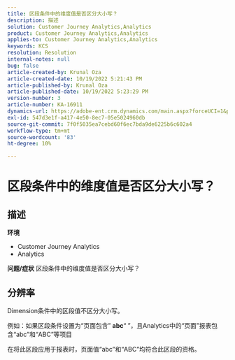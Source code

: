 ```yaml
---
title: 区段条件中的维度值是否区分大小写？
description: 描述
solution: Customer Journey Analytics,Analytics
product: Customer Journey Analytics,Analytics
applies-to: Customer Journey Analytics,Analytics
keywords: KCS
resolution: Resolution
internal-notes: null
bug: false
article-created-by: Krunal Oza
article-created-date: 10/19/2022 5:21:43 PM
article-published-by: Krunal Oza
article-published-date: 10/19/2022 5:23:29 PM
version-number: 3
article-number: KA-16911
dynamics-url: https://adobe-ent.crm.dynamics.com/main.aspx?forceUCI=1&pagetype=entityrecord&etn=knowledgearticle&id=e95a3a7a-d24f-ed11-bba2-00224808679b
exl-id: 547d3e1f-a417-4e50-8ec7-05e5024960db
source-git-commit: 7f0f5035ea7cebd60f6ec7bda9de6225b6c602a4
workflow-type: tm+mt
source-wordcount: '83'
ht-degree: 10%

---
```


# 区段条件中的维度值是否区分大小写？

## 描述

<b>环境</b>
- Customer Journey Analytics
- Analytics



<b>问题/症状</b>
区段条件中的维度值是否区分大小写？


## 分辨率


Dimension条件中的区段值不区分大小写。

例如：如果区段条件设置为“页面包含” <b>abc</b>“ ”，且Analytics中的“页面”报表包含“abc”和“ABC”等项目

在将此区段应用于报表时，页面值“abc”和“ABC”均符合此区段的资格。
